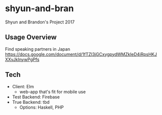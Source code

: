 # shyun-and-bran
Shyun and Brandon's Project 2017

## Usage Overview
Find speaking partners in Japan
https://docs.google.com/document/d/1fTZI3jGCxygpydWMZkIeD4iRpsHKJXXvJkInywPgPfs

## Tech
* Client: Elm
  * web-app that's fit for mobile use
* Test Backend: Firebase
* True Backend: tbd
  * Options: Haskell, PHP
  




